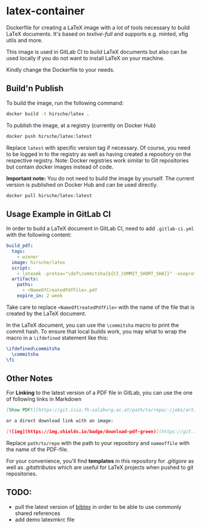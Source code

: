 # latex-container

Dockerfile for creating a LaTeX image with a lot of tools necessary to build
LaTeX documents. It's based on *texlive-full* and supports e.g. minted, xfig
utils and more.

This image is used in GitLab CI to build LaTeX documents but also can be used
locally if you do not want to install LaTeX on your machine.

Kindly change the Dockerfile to your needs.

## Build'n Publish

To build the image, run the following command:

```bash
docker build -t hirsche/latex .
```

To publish the image, at a registry (currently on Docker Hub)

```bash
docker push hirsche/latex:latest
```

Replace `latest` with specific version tag if necessary. Of course, you need to
be logged in to the registry as well as having created a repository on the
respective registry. Note: Docker registries work similar to Git repositories
but contain docker images instead of code.

**Important note:** You do not need to build the image by yourself. The current
version is published on Docker Hub and can be used directly.
```bash
docker pull hirsche/latex:latest
```

## Usage Example in GitLab CI

In order to build a LaTeX document in GitLab CI, need to add `.gitlab-ci.yml`
with the following content:

```yaml
build_pdf:
  tags:
    - wiener
  image: hirsche/latex
  script:
    - latexmk -pretex="\def\commitsha{${CI_COMMIT_SHORT_SHA}}" -usepretex ${file}
  artifacts:
    paths:
      - <NameOfCreatedPdfFile>.pdf
    expire_in: 2 week
```

Take care to replace `<NameOfCreatedPdfFile>` with the name of the file that
is created by the LaTeX document.

In the LaTeX document, you can use the `\commitsha` macro to print the commit
hash. To ensure that local builds work, you may what to wrap the macro in a
`\ifdefined` statement like this:

```latex
\ifdefined\commitsha
  \commitsha
\fi
```

## Other Notes

For **Linking** to the latest version of a PDF file in GitLab, you can use the
one of following links in Markdown

```markdown	
[Show PDF!](https://git.isia.fh-salzburg.ac.at/path/to/repo/-/jobs/artifacts/main/browse?job=build_pdf)

or a direct download link with an image:

[![img](https://img.shields.io/badge/download-pdf-green)](https://git.isia.fh-salzburg.ac.at/path/to/repo/-/jobs/artifacts/master/raw/nameoffile.pdf?job=build_pdf)
```

Replace `path/to/repo` with the path to your repository and `nameoffile` with
the name of the PDF-file.

For your convenience, you'll find **templates** in this repository for
*.gitigore* as well as *.gitattributes* which are useful for LaTeX projects when
pushed to git repositories.

## TODO:

- pull the latest version of
  [bibtex](https://git.isia.fh-salzburg.ac.at/publications/bibtex) in order to
  be able to use commonly shared references
- add demo latexmkrc file
